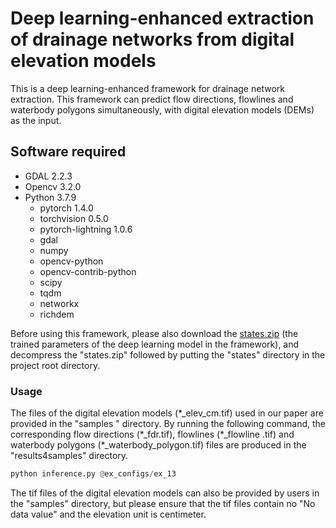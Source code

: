 # Deep learning-enhanced extraction of drainage networks from digital elevation models

This is a deep learning-enhanced framework for drainage network extraction. This framework can predict flow
 directions, flowlines and waterbody polygons simultaneously, with digital elevation
 models (DEMs) as the input.
 
## Software required
* GDAL 2.2.3
* Opencv 3.2.0
* Python 3.7.9
    * pytorch 1.4.0
    * torchvision 0.5.0
    * pytorch-lightning 1.0.6
    * gdal
    * numpy
    * opencv-python
    * opencv-contrib-python
    * scipy
    * tqdm
    * networkx
    * richdem

Before using this framework, please also download the [states.zip](https://hkustconnect-my.sharepoint.com/:u:/g/personal/xmaoac_connect_ust_hk/EZz98s0F-MFEl5XfwbukkLUBEjrePZ868lbz81K5xksfPQ?e=hoVBwR) (the trained parameters of the deep learning model in the framework), and decompress the "states.zip" followed by putting the "states" directory in the project root directory.

### Usage

The files of the digital elevation models (\*\_elev\_cm.tif) used in our paper are provided in the "samples
" directory. By running the following command, the corresponding flow directions (\*\_fdr.tif), flowlines (\*\_flowline
.tif) and waterbody polygons (\*\_waterbody\_polygon.tif) files are produced in the "results4samples" directory.

```python
python inference.py @ex_configs/ex_13
```

The tif files of the digital elevation models can also be provided by users in the "samples" directory, but please
 ensure that the
 tif
 files
 contain no "No data value" and the elevation unit is centimeter.

 